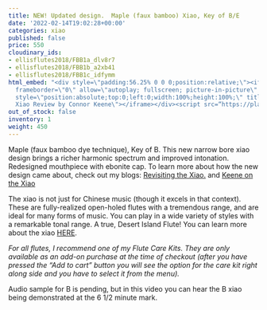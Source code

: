 ```yaml
---
title: NEW! Updated design.  Maple (faux bamboo) Xiao, Key of B/E
date: '2022-02-14T19:02:28+00:00'
categories: xiao
published: false
price: 550
cloudinary_ids:
- ellisflutes2018/FBB1a_dlv8r7
- ellisflutes2018/FBB1b_a2xb41
- ellisflutes2018/FBB1c_idfymm
html_embed: "<div style=\"padding:56.25% 0 0 0;position:relative;\"><iframe src=\"https://player.vimeo.com/video/674841764?h=2e5faad0ea&amp;badge=0&amp;autopause=0&amp;player_id=0&amp;app_id=58479\"
  frameborder=\"0\" allow=\"autoplay; fullscreen; picture-in-picture\" allowfullscreen
  style=\"position:absolute;top:0;left:0;width:100%;height:100%;\" title=\"The Ultimate
  Xiao Review by Connor Keene\"></iframe></div><script src=“https://player.vimeo.com/api/player.js”></script>\r\n"
out_of_stock: false
inventory: 1
weight: 450
---
```


Maple (faux bamboo dye technique), Key of B.  This new narrow bore xiao design brings a richer harmonic spectrum and improved intonation.  Redesigned mouthpiece with ebonite cap.  To learn more about how the new design came about, check out my blogs: [Revisiting the Xiao.](https://www.ellisflutes.com/blog/revisiting-the-xiao) and [Keene on the Xiao](https://www.ellisflutes.com/blog/keene-on-the-xiao)

The xiao is not just for Chinese music (though it excels in that context).  These are fully-realized open-holed flutes with a tremendous range, and are ideal for many forms of music.  You can play in a wide variety of styles with a remarkable tonal range.  A true, Desert Island Flute!  You can learn more about the xiao [HERE](https://www.ellisflutes.com/world-flutes/xiao).

*For all flutes, I recommend one of my Flute Care Kits. They are only available as an add-on purchase at the time of checkout (after you have pressed the “Add to cart” button you will see the option for the care kit right along side and you have to select it from the menu).*

Audio sample for B is pending, but in this video you can hear the B xiao being demonstrated at the 6 1/2 minute mark.

